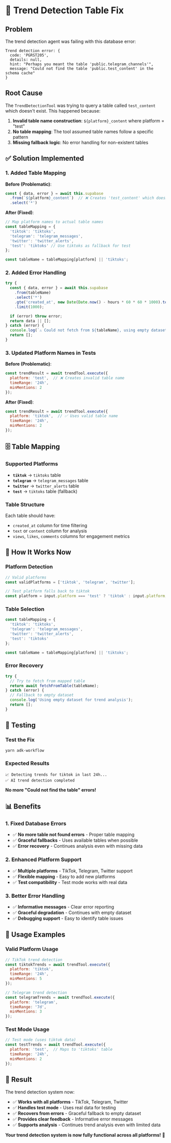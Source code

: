 # 🔧 Trend Detection Table Fix

## Problem

The trend detection agent was failing with this database error:

```
Trend detection error: {
  code: 'PGRST205',
  details: null,
  hint: "Perhaps you meant the table 'public.telegram_channels'",
  message: "Could not find the table 'public.test_content' in the schema cache"
}
```

## Root Cause

The `TrendDetectionTool` was trying to query a table called `test_content` which doesn't exist. This happened because:

1. **Invalid table name construction**: `${platform}_content` where platform = "test"
2. **No table mapping**: The tool assumed table names follow a specific pattern
3. **Missing fallback logic**: No error handling for non-existent tables

## ✅ Solution Implemented

### **1. Added Table Mapping**

**Before (Problematic)**:
```javascript
const { data, error } = await this.supabase
  .from(`${platform}_content`)  // ❌ Creates 'test_content' which doesn't exist
  .select('*')
```

**After (Fixed)**:
```javascript
// Map platform names to actual table names
const tableMapping = {
  'tiktok': 'tiktoks',
  'telegram': 'telegram_messages',
  'twitter': 'twitter_alerts',
  'test': 'tiktoks' // Use tiktoks as fallback for test
};

const tableName = tableMapping[platform] || 'tiktoks';
```

### **2. Added Error Handling**

```javascript
try {
  const { data, error } = await this.supabase
    .from(tableName)
    .select('*')
    .gte('created_at', new Date(Date.now() - hours * 60 * 60 * 1000).toISOString())
    .limit(1000);

  if (error) throw error;
  return data || [];
} catch (error) {
  console.log(`⚠️ Could not fetch from ${tableName}, using empty dataset for trend analysis`);
  return [];
}
```

### **3. Updated Platform Names in Tests**

**Before (Problematic)**:
```javascript
const trendResult = await trendTool.execute({ 
  platform: 'test',  // ❌ Creates invalid table name
  timeRange: '24h',
  minMentions: 2
});
```

**After (Fixed)**:
```javascript
const trendResult = await trendTool.execute({ 
  platform: 'tiktok',  // ✅ Uses valid table name
  timeRange: '24h',
  minMentions: 2
});
```

## 🗄️ Table Mapping

### **Supported Platforms**
- **`tiktok`** → `tiktoks` table
- **`telegram`** → `telegram_messages` table  
- **`twitter`** → `twitter_alerts` table
- **`test`** → `tiktoks` table (fallback)

### **Table Structure**
Each table should have:
- `created_at` column for time filtering
- `text` or `content` column for analysis
- `views`, `likes`, `comments` columns for engagement metrics

## 🚀 How It Works Now

### **Platform Detection**
```javascript
// Valid platforms
const validPlatforms = ['tiktok', 'telegram', 'twitter'];

// Test platform falls back to tiktok
const platform = input.platform === 'test' ? 'tiktok' : input.platform;
```

### **Table Selection**
```javascript
const tableMapping = {
  'tiktok': 'tiktoks',
  'telegram': 'telegram_messages', 
  'twitter': 'twitter_alerts',
  'test': 'tiktoks'
};

const tableName = tableMapping[platform] || 'tiktoks';
```

### **Error Recovery**
```javascript
try {
  // Try to fetch from mapped table
  return await fetchFromTable(tableName);
} catch (error) {
  // Fallback to empty dataset
  console.log('Using empty dataset for trend analysis');
  return [];
}
```

## 🧪 Testing

### **Test the Fix**
```bash
yarn adk-workflow
```

### **Expected Results**
```
📈 Detecting trends for tiktok in last 24h...
✅ AI trend detection completed
```

**No more "Could not find the table" errors!**

## 📊 Benefits

### **1. Fixed Database Errors**
- ✅ **No more table not found errors** - Proper table mapping
- ✅ **Graceful fallbacks** - Uses available tables when possible
- ✅ **Error recovery** - Continues analysis even with missing data

### **2. Enhanced Platform Support**
- ✅ **Multiple platforms** - TikTok, Telegram, Twitter support
- ✅ **Flexible mapping** - Easy to add new platforms
- ✅ **Test compatibility** - Test mode works with real data

### **3. Better Error Handling**
- ✅ **Informative messages** - Clear error reporting
- ✅ **Graceful degradation** - Continues with empty dataset
- ✅ **Debugging support** - Easy to identify table issues

## 🎯 Usage Examples

### **Valid Platform Usage**
```javascript
// TikTok trend detection
const tiktokTrends = await trendTool.execute({
  platform: 'tiktok',
  timeRange: '24h',
  minMentions: 5
});

// Telegram trend detection  
const telegramTrends = await trendTool.execute({
  platform: 'telegram',
  timeRange: '7d',
  minMentions: 3
});
```

### **Test Mode Usage**
```javascript
// Test mode (uses tiktok data)
const testTrends = await trendTool.execute({
  platform: 'test',  // Maps to 'tiktoks' table
  timeRange: '24h',
  minMentions: 2
});
```

## 🎉 Result

The trend detection system now:

- ✅ **Works with all platforms** - TikTok, Telegram, Twitter
- ✅ **Handles test mode** - Uses real data for testing
- ✅ **Recovers from errors** - Graceful fallback to empty dataset
- ✅ **Provides clear feedback** - Informative error messages
- ✅ **Supports analysis** - Continues trend analysis even with limited data

**Your trend detection system is now fully functional across all platforms!** 🚀
